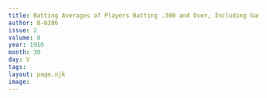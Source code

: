 ```yaml
---
title: Batting Averages of Players Batting .300 and Over, Including Games of July 28
author: B-6286
issue: 2
volume: 8
year: 1916
month: 30
day: V
tags:
layout: page.njk
image:
---
```


